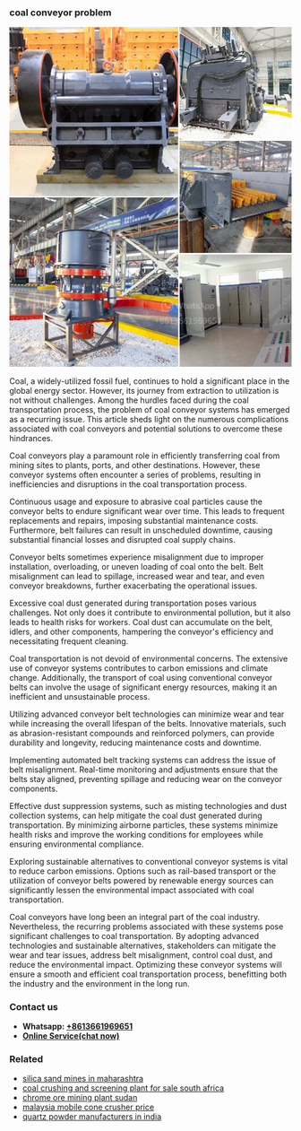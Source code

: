 <h3>coal conveyor problem</h3><img src='1704791351.jpg' alt=''><p>Coal, a widely-utilized fossil fuel, continues to hold a significant place in the global energy sector. However, its journey from extraction to utilization is not without challenges. Among the hurdles faced during the coal transportation process, the problem of coal conveyor systems has emerged as a recurring issue. This article sheds light on the numerous complications associated with coal conveyors and potential solutions to overcome these hindrances.</p><p>Coal conveyors play a paramount role in efficiently transferring coal from mining sites to plants, ports, and other destinations. However, these conveyor systems often encounter a series of problems, resulting in inefficiencies and disruptions in the coal transportation process.</p><p>Continuous usage and exposure to abrasive coal particles cause the conveyor belts to endure significant wear over time. This leads to frequent replacements and repairs, imposing substantial maintenance costs. Furthermore, belt failures can result in unscheduled downtime, causing substantial financial losses and disrupted coal supply chains.</p><p>Conveyor belts sometimes experience misalignment due to improper installation, overloading, or uneven loading of coal onto the belt. Belt misalignment can lead to spillage, increased wear and tear, and even conveyor breakdowns, further exacerbating the operational issues.</p><p>Excessive coal dust generated during transportation poses various challenges. Not only does it contribute to environmental pollution, but it also leads to health risks for workers. Coal dust can accumulate on the belt, idlers, and other components, hampering the conveyor's efficiency and necessitating frequent cleaning.</p><p>Coal transportation is not devoid of environmental concerns. The extensive use of conveyor systems contributes to carbon emissions and climate change. Additionally, the transport of coal using conventional conveyor belts can involve the usage of significant energy resources, making it an inefficient and unsustainable process.</p><p>Utilizing advanced conveyor belt technologies can minimize wear and tear while increasing the overall lifespan of the belts. Innovative materials, such as abrasion-resistant compounds and reinforced polymers, can provide durability and longevity, reducing maintenance costs and downtime.</p><p>Implementing automated belt tracking systems can address the issue of belt misalignment. Real-time monitoring and adjustments ensure that the belts stay aligned, preventing spillage and reducing wear on the conveyor components.</p><p>Effective dust suppression systems, such as misting technologies and dust collection systems, can help mitigate the coal dust generated during transportation. By minimizing airborne particles, these systems minimize health risks and improve the working conditions for employees while ensuring environmental compliance.</p><p>Exploring sustainable alternatives to conventional conveyor systems is vital to reduce carbon emissions. Options such as rail-based transport or the utilization of conveyor belts powered by renewable energy sources can significantly lessen the environmental impact associated with coal transportation.</p><p>Coal conveyors have long been an integral part of the coal industry. Nevertheless, the recurring problems associated with these systems pose significant challenges to coal transportation. By adopting advanced technologies and sustainable alternatives, stakeholders can mitigate the wear and tear issues, address belt misalignment, control coal dust, and reduce the environmental impact. Optimizing these conveyor systems will ensure a smooth and efficient coal transportation process, benefitting both the industry and the environment in the long run.</p><h3>Contact us</h3><ul><li><strong>Whatsapp:&nbsp;<a href="https://wa.me/8613661969651">+8613661969651</a></strong></li><li><a href="https://swt.shibang-china.com/?git&amp;zhl&amp;coal conveyor problem"><strong>Online Service(chat now)</strong></a></li></ul><h3>Related</h3><ul><li><a href='silica sand mines in maharashtra.md'>silica sand mines in maharashtra</a></li><li><a href='coal crushing and screening plant for sale south africa.md'>coal crushing and screening plant for sale south africa</a></li><li><a href='chrome ore mining plant sudan.md'>chrome ore mining plant sudan</a></li><li><a href='malaysia mobile cone crusher price.md'>malaysia mobile cone crusher price</a></li><li><a href='quartz powder manufacturers in india.md'>quartz powder manufacturers in india</a></li></ul>
